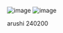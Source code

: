 ![image](https://github.com/user-attachments/assets/e4cea4ab-32c1-42db-a33a-128ce48238b9)
![image](https://github.com/user-attachments/assets/793b94ac-291f-481e-9b9b-b5adeab1ee2d)

arushi 240200

